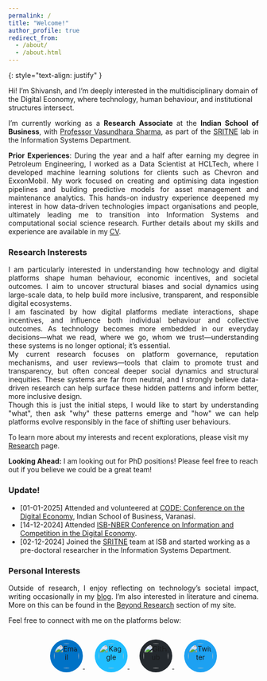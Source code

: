 ```yaml
---
permalink: /
title: "Welcome!"
author_profile: true
redirect_from: 
  - /about/
  - /about.html
---
```

<div hidden="hidden">
<script type="text/javascript" id="clustrmaps" src="//clustrmaps.com/map_v2.js?d=P0DmcjPhTVQDSVsO6eLpfLlblpD7aYEdFi8dEehI1TI&cl=ffffff&w=a"></script>
</div>

{: style="text-align: justify" }

Hi! I’m Shivansh, and I’m deeply interested in the multidisciplinary domain of the Digital Economy, where technology, human behaviour, and institutional structures intersect.

<p style="text-align: justify;"> I’m currently working as a <b>Research Associate</b> at the <b>Indian School of Business</b>, with <a href="https://www.isb.edu/faculty-and-research/faculty-directory/vasundhara-sharma">Professor Vasundhara Sharma</a>, as part of the <a href="https://www.isb.edu/faculty-and-research/srini-raju-centre-for-it-and-the-networked-economy">SRITNE</a> lab in the Information Systems Department.</p>

<p style="text-align: justify;"> <b>Prior Experiences</b>: During the year and a half after earning my degree in Petroleum Engineering, I worked as a Data Scientist at HCLTech, where I developed machine learning solutions for clients such as Chevron and ExxonMobil. My work focused on creating and optimising data ingestion pipelines and building predictive models for asset management and maintenance analytics. This hands-on industry experience deepened my interest in how data-driven technologies impact organisations and people, ultimately leading me to transition into Information Systems and computational social science research. Further details about my skills and experience are available in my <a href="https://gshivansh2001.github.io/cv/">CV</a>.</p>

<h3 >Research Insterests</h3>
<p style="text-align: justify;"> I am particularly interested in understanding how technology and digital platforms shape human behaviour, economic incentives, and societal outcomes. I aim to uncover structural biases and social dynamics using large-scale data, to help build more inclusive, transparent, and responsible digital ecosystems.<br> I am fascinated by how digital platforms mediate interactions, shape incentives, and influence both individual behaviour and collective outcomes. As technology becomes more embedded in our everyday decisions—what we read, where we go, whom we trust—understanding these systems is no longer optional; it’s essential. <br> My current research focuses on platform governance, reputation mechanisms, and user reviews—tools that claim to promote trust and transparency, but often conceal deeper social dynamics and structural inequities. These systems are far from neutral, and I strongly believe data-driven research can help surface these hidden patterns and inform better, more inclusive design.<br>Though this is just the initial steps, I would like to start by understanding "what", then ask "why" these patterns emerge and "how" we can help platforms evolve responsibly in the face of shifting user behaviours.</p>
  
To learn more about my interests and recent explorations, please visit my [Research](https://gshivansh2001.github.io/publications/) page. 

<!--
<h3 >Research Interests</h3>
<p style="text-align: justify;"> I am particularly interested in understanding how technology and digital platforms shape human behaviour, economic incentives, and societal outcomes. I aim to uncover structural biases and social dynamics using large-scale data, to help build more inclusive, transparent, and responsible digital ecosystems..</p>
  
To learn more about my interests and recent explorations, please visit my [Research](https://gshivansh2001.github.io/publications/) page. 
-->

<p><b>Looking Ahead:</b> I am looking out for PhD positions! Please feel free to reach out if you believe we could be a great team!</p>

<h3 id="update">Update!</h3>

- [01-01-2025] Attended and volunteered at <a href="https://connect.informs.org/iss/blogs/ramnath-chellappa/2024/09/16/code2024-25">CODE: Conference on the Digital Economy</a>, Indian School of Business, Varanasi.
- [14-12-2024] Attended <a href="https://www.nber.org/conferences/information-and-competition-digital-economy-fall-2024">ISB-NBER Conference on Information and Competition in the Digital Economy</a>.
- [02-12-2024] Joined the <a href="https://www.isb.edu/faculty-and-research/srini-raju-centre-for-it-and-the-networked-economy">SRITNE</a> team at ISB and started working as a pre-doctoral researcher in the Information Systems Department.

<h3>Personal Interests</h3>

<p style="text-align: justify;">
Outside of research, I enjoy reflecting on technology’s societal impact, writing occasionally in my <a href="https://gshivansh2001.github.io/year-archive/">blog</a>. I’m also interested in literature and cinema. More on this can be found in the <a href="https://gshivansh2001.github.io/teaching/">Beyond Research</a> section of my site.
</p>


Feel free to connect with me on the platforms below:

<div style="text-align: center; margin-top: 30px;">

  <a href="mailto:shivansh_gupta@isb.edu" target="_blank" style="margin: 10px;">
    <img src="https://img.icons8.com/ios-filled/50/000000/new-post.png" 
         alt="Email" 
         style="width: 50px; height: 50px; border-radius: 50%; padding: 8px; background-color: #0072c6;">
  </a>

  <a href="https://www.kaggle.com/shivanshgupta67" target="_blank" style="margin: 10px;">
    <img src="https://cdn.jsdelivr.net/gh/simple-icons/simple-icons/icons/kaggle.svg" 
         alt="Kaggle" 
         style="width: 50px; height: 50px; border-radius: 50%; padding: 8px; background-color: #20beff;">
  </a>

  <a href="https://github.com/gshivansh2001" target="_blank" style="margin: 10px;">
    <img src="https://img.icons8.com/ios-filled/50/ffffff/github.png" 
         alt="GitHub" 
         style="width: 50px; height: 50px; border-radius: 50%; padding: 8px; background-color: #24292e;">
  </a>

  <a href="https://twitter.com/Shivans69616284" target="_blank" style="margin: 10px;">
    <img src="https://cdn.jsdelivr.net/gh/simple-icons/simple-icons/icons/x.svg" 
         alt="Twitter" 
         style="width: 50px; height: 50px; border-radius: 50%; padding: 8px; background-color: #1da1f2;">
  </a>

</div>
